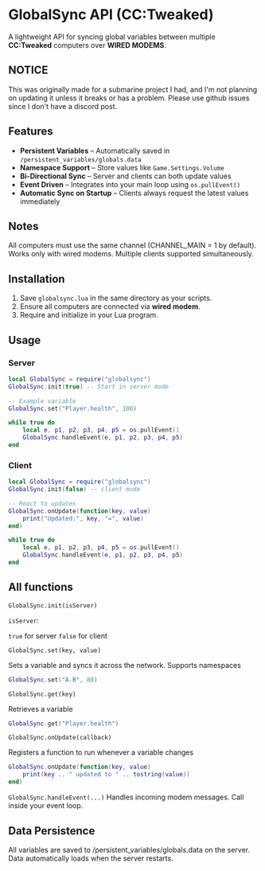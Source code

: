 # GlobalSync API (CC:Tweaked)

A lightweight API for syncing global variables between multiple **CC:Tweaked** computers over **WIRED MODEMS**.

## NOTICE

This was originally made for a submarine project I had, and I'm not planning on updating it unless it breaks or has a problem. Please use github issues since I don't have a discord post.

## Features
- **Persistent Variables** – Automatically saved in `/persistent_variables/globals.data`
- **Namespace Support** – Store values like `Game.Settings.Volume`
- **Bi-Directional Sync** – Server and clients can both update values
- **Event Driven** – Integrates into your main loop using `os.pullEvent()`
- **Automatic Sync on Startup** – Clients always request the latest values immediately

## Notes

All computers must use the same channel (CHANNEL_MAIN = 1 by default).
Works only with wired modems.
Multiple clients supported simultaneously.

## Installation
1. Save `globalsync.lua` in the same directory as your scripts.
2. Ensure all computers are connected via **wired modem**.
3. Require and initialize in your Lua program.

## Usage

### Server
```lua
local GlobalSync = require("globalsync")
GlobalSync.init(true) -- Start in server mode

-- Example variable
GlobalSync.set("Player.health", 100)

while true do
    local e, p1, p2, p3, p4, p5 = os.pullEvent()
    GlobalSync.handleEvent(e, p1, p2, p3, p4, p5)
end
```

### Client
```lua
local GlobalSync = require("globalsync")
GlobalSync.init(false) -- client mode

-- React to updates
GlobalSync.onUpdate(function(key, value)
    print("Updated:", key, "=", value)
end)

while true do
    local e, p1, p2, p3, p4, p5 = os.pullEvent()
    GlobalSync.handleEvent(e, p1, p2, p3, p4, p5)
end
```

## All functions

`GlobalSync.init(isServer)`

`isServer`:

`true` for server
`false` for client

`GlobalSync.set(key, value)`

Sets a variable and syncs it across the network.
Supports namespaces
```lua
GlobalSync.set("A.B", 80)
```

`GlobalSync.get(key)`

Retrieves a variable
```lua
GlobalSync.get("Player.health")
```

`GlobalSync.onUpdate(callback)`

Registers a function to run whenever a variable changes
```lua
GlobalSync.onUpdate(function(key, value)
    print(key .. " updated to " .. tostring(value))
end)
```

`GlobalSync.handleEvent(...)`
Handles incoming modem messages.
Call inside your event loop.

## Data Persistence

All variables are saved to /persistent_variables/globals.data on the server.
Data automatically loads when the server restarts.